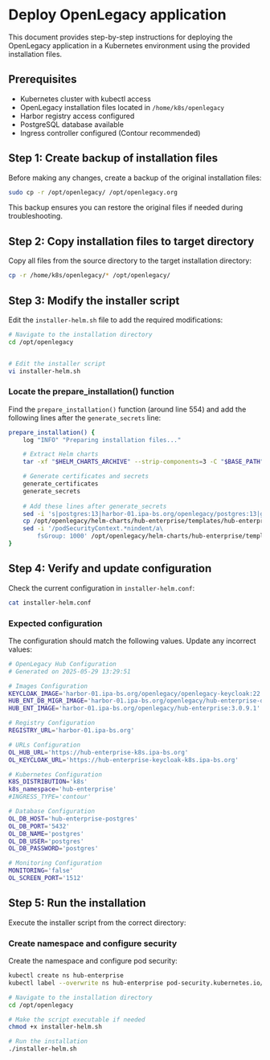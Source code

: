# Deploy OpenLegacy application

This document provides step-by-step instructions for deploying the OpenLegacy application in a Kubernetes environment using the provided installation files.

## Prerequisites

- Kubernetes cluster with kubectl access
- OpenLegacy installation files located in `/home/k8s/openlegacy`
- Harbor registry access configured
- PostgreSQL database available
- Ingress controller configured (Contour recommended)

## Step 1: Create backup of installation files

Before making any changes, create a backup of the original installation files:

```bash
sudo cp -r /opt/openlegacy/ /opt/openlegacy.org
```

This backup ensures you can restore the original files if needed during troubleshooting.

## Step 2: Copy installation files to target directory

Copy all files from the source directory to the target installation directory:

```bash
cp -r /home/k8s/openlegacy/* /opt/openlegacy/
```

## Step 3: Modify the installer script

Edit the `installer-helm.sh` file to add the required modifications:

```bash
# Navigate to the installation directory
cd /opt/openlegacy


# Edit the installer script
vi installer-helm.sh
```

### Locate the prepare_installation() function

Find the `prepare_installation()` function (around line 554) and add the following lines after the `generate_secrets` line:

```bash
prepare_installation() {
    log "INFO" "Preparing installation files..."

    # Extract Helm charts
    tar -xf "$HELM_CHARTS_ARCHIVE" --strip-components=3 -C "$BASE_PATH"

    # Generate certificates and secrets
    generate_certificates
    generate_secrets
    
    # Add these lines after generate_secrets
    sed -i 's|postgres:13|harbor-01.ipa-bs.org/openlegacy/postgres:13|g' $HELM_VALUES_FILE_TEMPLATE
    cp /opt/openlegacy/helm-charts/hub-enterprise/templates/hub-enterprise/deployment.yaml.org /opt/openlegacy/helm-charts/hub-enterprise/templates/hub-enterprise/deployment.yaml
    sed -i '/podSecurityContext.*nindent/a\
        fsGroup: 1000' /opt/openlegacy/helm-charts/hub-enterprise/templates/hub-enterprise/deployment.yaml
}
```

## Step 4: Verify and update configuration

Check the current configuration in `installer-helm.conf`:

```bash
cat installer-helm.conf
```

### Expected configuration

The configuration should match the following values. Update any incorrect values:

```bash
# OpenLegacy Hub Configuration
# Generated on 2025-05-29 13:29:51

# Images Configuration
KEYCLOAK_IMAGE='harbor-01.ipa-bs.org/openlegacy/openlegacy-keycloak:22.0.5'
HUB_ENT_DB_MIGR_IMAGE='harbor-01.ipa-bs.org/openlegacy/hub-enterprise-db-migration:3.0.9.1'
HUB_ENT_IMAGE='harbor-01.ipa-bs.org/openlegacy/hub-enterprise:3.0.9.1'

# Registry Configuration
REGISTRY_URL='harbor-01.ipa-bs.org'

# URLs Configuration
OL_HUB_URL='https://hub-enterprise-k8s.ipa-bs.org'
OL_KEYCLOAK_URL='https://hub-enterprise-keycloak-k8s.ipa-bs.org'

# Kubernetes Configuration
K8S_DISTRIBUTION='k8s'
k8s_namespace='hub-enterprise'
#INGRESS_TYPE='contour'

# Database Configuration
OL_DB_HOST='hub-enterprise-postgres'
OL_DB_PORT='5432'
OL_DB_NAME='postgres'
OL_DB_USER='postgres'
OL_DB_PASSWORD='postgres'

# Monitoring Configuration
MONITORING='false'
OL_SCREEN_PORT='1512'
```

## Step 5: Run the installation

Execute the installer script from the correct directory:

### Create namespace and configure security

Create the namespace and configure pod security:

```bash
kubectl create ns hub-enterprise
kubectl label --overwrite ns hub-enterprise pod-security.kubernetes.io/enforce=privileged
```

```bash
# Navigate to the installation directory
cd /opt/openlegacy

# Make the script executable if needed
chmod +x installer-helm.sh

# Run the installation
./installer-helm.sh
```
